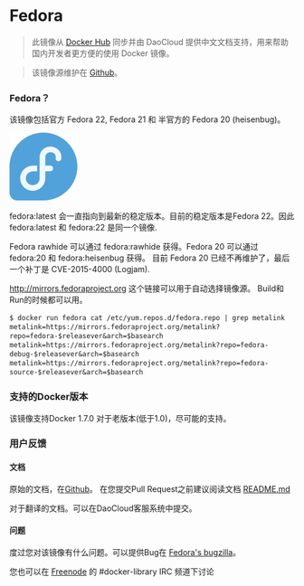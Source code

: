 # Fedora

> 此镜像从 [Docker Hub](https://registry.hub.docker.com/_/nginx/) 同步并由 DaoCloud 提供中文文档支持，用来帮助国内开发者更方便的使用 Docker 镜像。

> 该镜像源维护在 [Github](https://github.com/docker-library/official-images/blob/master/library/fedora)。

### Fedora？

该镜像包括官方 Fedora 22, Fedora 21 和 半官方的 Fedora 20 (heisenbug)。

![image](https://raw.githubusercontent.com/docker-library/docs/master/fedora/logo.png)

fedora:latest 会一直指向到最新的稳定版本。目前的稳定版本是Fedora 22。因此 fedora:latest 和 fedora:22 是同一个镜像.

Fedora rawhide 可以通过 fedora:rawhide 获得。Fedora 20 可以通过 fedora:20 和 fedora:heisenbug 获得。 目前 Fedora 20 已经不再维护了，最后一个补丁是 CVE-2015-4000 (Logjam).

http://mirrors.fedoraproject.org 这个链接可以用于自动选择镜像源。 Build和Run的时候都可以用。

```
$ docker run fedora cat /etc/yum.repos.d/fedora.repo | grep metalink
metalink=https://mirrors.fedoraproject.org/metalink?repo=fedora-$releasever&arch=$basearch
metalink=https://mirrors.fedoraproject.org/metalink?repo=fedora-debug-$releasever&arch=$basearch
metalink=https://mirrors.fedoraproject.org/metalink?repo=fedora-source-$releasever&arch=$basearch
```

### 支持的Docker版本

该镜像支持Docker 1.7.0 
对于老版本(低于1.0)，尽可能的支持。


### 用户反馈


#### 文档

原始的文档，在[Github](https://github.com/docker-library/docs/tree/master/fedora)。
在您提交Pull Request之前建议阅读文档 [README.md](https://github.com/docker-library/docs/blob/master/README.md)

对于翻译的文档。可以在DaoCloud客服系统中提交。

#### 问题

度过您对该镜像有什么问题。可以提供Bug在 [Fedora's bugzilla](https://bugzilla.redhat.com/enter_bug.cgi?product=Fedora)。

您也可以在 [Freenode](https://freenode.net/) 的 #docker-library IRC 频道下讨论